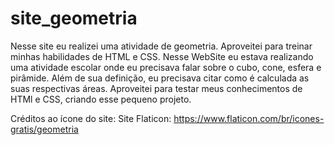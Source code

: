 # site_geometria
Nesse site eu realizei uma atividade de geometria. Aproveitei para treinar minhas habilidades de HTML e CSS.
Nesse WebSite eu estava realizando uma atividade escolar onde eu precisava falar sobre o cubo, cone, esfera e pirâmide.
Além de sua definição, eu precisava citar como é calculada as suas respectivas áreas.
Aproveitei para testar meus conhecimentos de HTMl e CSS, criando esse pequeno projeto.

Créditos ao ícone do site:
Site Flaticon: https://www.flaticon.com/br/icones-gratis/geometria
